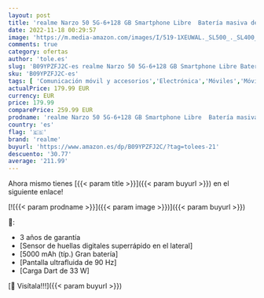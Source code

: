 ```yaml
---
layout: post
title: 'realme Narzo 50 5G-6+128 GB Smartphone Libre  Batería masiva de 5000 mAh  Procesador Dimensity 810 5G  Carga Dart de 33 W  Pantalla ultrafluida de 90 Hz  NFC  Dual Sim  Android 12  Hyper Blue'
date: 2022-11-18 00:29:57
image: 'https://m.media-amazon.com/images/I/519-1XEUWAL._SL500_._SL400_.jpg'
comments: true
category: ofertas
author: 'tole.es'
slug: 'B09YPZFJ2C-es realme Narzo 50 5G-6+128 GB Smartphone Libre Batería...'
sku: 'B09YPZFJ2C-es'
tags: [ 'Comunicación móvil y accesorios','Electrónica','Móviles','Móviles y smartphones libres','android','realme','🇪🇸', ]
actualPrice: 179.99 EUR
currency: EUR
price: 179.99
comparePrice: 259.99 EUR
prodname: 'realme Narzo 50 5G-6+128 GB Smartphone Libre  Batería masiva de 5000 mAh  Procesador Dimensity 810 5G  Carga Dart de 33 W  Pantalla ultrafluida de 90 Hz  NFC  Dual Sim  Android 12  Hyper Blue'
country: 'es'
flag: '🇪🇸'
brand: 'realme'
buyurl: 'https://www.amazon.es/dp/B09YPZFJ2C/?tag=tolees-21'
descuento: '30.77'
average: '211.99'
---
```


Ahora mismo tienes [{{< param title >}}]({{< param buyurl >}}) en el siguiente enlace!

[![{{< param prodname >}}]({{< param image >}})]({{< param buyurl >}})

🔎:

- 3 años de garantía
- [Sensor de huellas digitales superrápido en el lateral]
- [5000 mAh (típ.) Gran batería]
- [Pantalla ultrafluida de 90 Hz]
- [Carga Dart de 33 W]

[🛒 Visítala!!!]({{< param buyurl >}})
